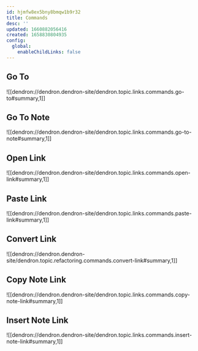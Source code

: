 ```yaml
---
id: hjmfw8ex5bny8bmqw1b9r32
title: Commands
desc: ''
updated: 1660882056416
created: 1658830804935
config:
  global:
    enableChildLinks: false
---
```


## Go To

![[dendron://dendron.dendron-site/dendron.topic.links.commands.go-to#summary,1]]

## Go To Note

![[dendron://dendron.dendron-site/dendron.topic.links.commands.go-to-note#summary,1]]

## Open Link

![[dendron://dendron.dendron-site/dendron.topic.links.commands.open-link#summary,1]]

## Paste Link

![[dendron://dendron.dendron-site/dendron.topic.links.commands.paste-link#summary,1]]

## Convert Link

![[dendron://dendron.dendron-site/dendron.topic.refactoring.commands.convert-link#summary,1]]

## Copy Note Link

![[dendron://dendron.dendron-site/dendron.topic.links.commands.copy-note-link#summary,1]]

## Insert Note Link

![[dendron://dendron.dendron-site/dendron.topic.links.commands.insert-note-link#summary,1]]